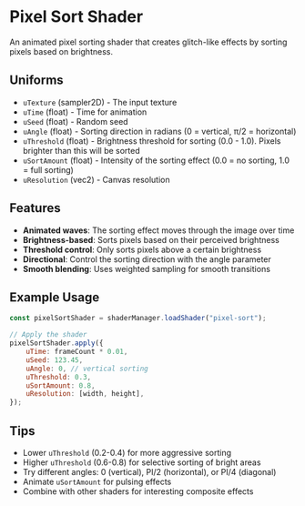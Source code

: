 # Pixel Sort Shader

An animated pixel sorting shader that creates glitch-like effects by sorting pixels based on brightness.

## Uniforms

- `uTexture` (sampler2D) - The input texture
- `uTime` (float) - Time for animation
- `uSeed` (float) - Random seed
- `uAngle` (float) - Sorting direction in radians (0 = vertical, π/2 = horizontal)
- `uThreshold` (float) - Brightness threshold for sorting (0.0 - 1.0). Pixels brighter than this will be sorted
- `uSortAmount` (float) - Intensity of the sorting effect (0.0 = no sorting, 1.0 = full sorting)
- `uResolution` (vec2) - Canvas resolution

## Features

- **Animated waves**: The sorting effect moves through the image over time
- **Brightness-based**: Sorts pixels based on their perceived brightness
- **Threshold control**: Only sorts pixels above a certain brightness
- **Directional**: Control the sorting direction with the angle parameter
- **Smooth blending**: Uses weighted sampling for smooth transitions

## Example Usage

```javascript
const pixelSortShader = shaderManager.loadShader("pixel-sort");

// Apply the shader
pixelSortShader.apply({
	uTime: frameCount * 0.01,
	uSeed: 123.45,
	uAngle: 0, // vertical sorting
	uThreshold: 0.3,
	uSortAmount: 0.8,
	uResolution: [width, height],
});
```

## Tips

- Lower `uThreshold` (0.2-0.4) for more aggressive sorting
- Higher `uThreshold` (0.6-0.8) for selective sorting of bright areas
- Try different angles: 0 (vertical), PI/2 (horizontal), or PI/4 (diagonal)
- Animate `uSortAmount` for pulsing effects
- Combine with other shaders for interesting composite effects
